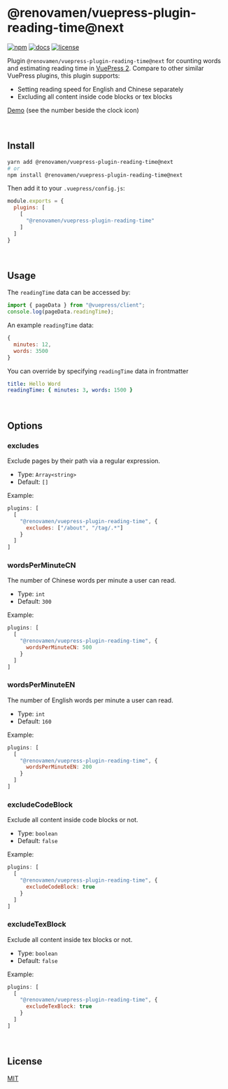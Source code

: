 # @renovamen/vuepress-plugin-reading-time@next

[![npm](https://img.shields.io/npm/v/@renovamen/vuepress-plugin-reading-time/next.svg?style=flat-square&logo=npm)](https://www.npmjs.com/package/@renovamen/vuepress-plugin-reading-time/v/next) [![docs](https://img.shields.io/badge/Docs-@renovamen/vuepress--plugin--reading--time-26A2FF?style=flat-square)](https://v2-vuepress-theme-gungnir.vercel.app/docs/plugins/reading-time.html) [![license](https://img.shields.io/badge/License-Apache--2.0-green?style=flat-square)](LICENSE)

Plugin `@renovamen/vuepress-plugin-reading-time@next` for counting words and estimating reading time in [VuePress 2](https://v2.vuepress.vuejs.org/). Compare to other similar VuePress plugins, this plugin supports:

- Setting reading speed for English and Chinese separately
- Excluding all content inside code blocks or tex blocks

[Demo](https://v2-vuepress-theme-gungnir.vercel.app/docs/plugins/reading-time.html) (see the number beside the clock icon)


&nbsp;

## Install

```bash
yarn add @renovamen/vuepress-plugin-reading-time@next
# or
npm install @renovamen/vuepress-plugin-reading-time@next
```

Then add it to your `.vuepress/config.js`:

```js
module.exports = {
  plugins: [
    [
      "@renovamen/vuepress-plugin-reading-time"
    ]
  ]
}
```


&nbsp;

## Usage

The `readingTime` data can be accessed by:

```js
import { pageData } from "@vuepress/client";
console.log(pageData.readingTime);
```

An example `readingTime` data:

```js
{
  minutes: 12,
  words: 3500
}
```

You can override by specifying `readingTime` data in frontmatter

```yaml
title: Hello Word
readingTime: { minutes: 3, words: 1500 }
```


&nbsp;

## Options

### excludes

Exclude pages by their path via a regular expression.

- Type: `Array<string>`
- Default: `[]`

Example:

```js
plugins: [
  [
    "@renovamen/vuepress-plugin-reading-time", {
      excludes: ["/about", "/tag/.*"]
    }
  ]
]
```

### wordsPerMinuteCN

The number of Chinese words per minute a user can read.

- Type: `int`
- Default: `300`

Example:

```js
plugins: [
  [
    "@renovamen/vuepress-plugin-reading-time", {
      wordsPerMinuteCN: 500
    }
  ]
]
```

### wordsPerMinuteEN

The number of English words per minute a user can read.

- Type: `int`
- Default: `160`

Example:

```js
plugins: [
  [
    "@renovamen/vuepress-plugin-reading-time", {
      wordsPerMinuteEN: 200
    }
  ]
]
```

### excludeCodeBlock

Exclude all content inside code blocks or not.

- Type: `boolean`
- Default: `false`

Example:

```js
plugins: [
  [
    "@renovamen/vuepress-plugin-reading-time", {
      excludeCodeBlock: true
    }
  ]
]
```

### excludeTexBlock

Exclude all content inside tex blocks or not.

- Type: `boolean`
- Default: `false`

Example:

```js
plugins: [
  [
    "@renovamen/vuepress-plugin-reading-time", {
      excludeTexBlock: true
    }
  ]
]
```


&nbsp;

## License

[MIT](https://github.com/Renovamen/vuepress-theme-gungnir/blob/main/packages/plugins/reading-time/LICENSE)
